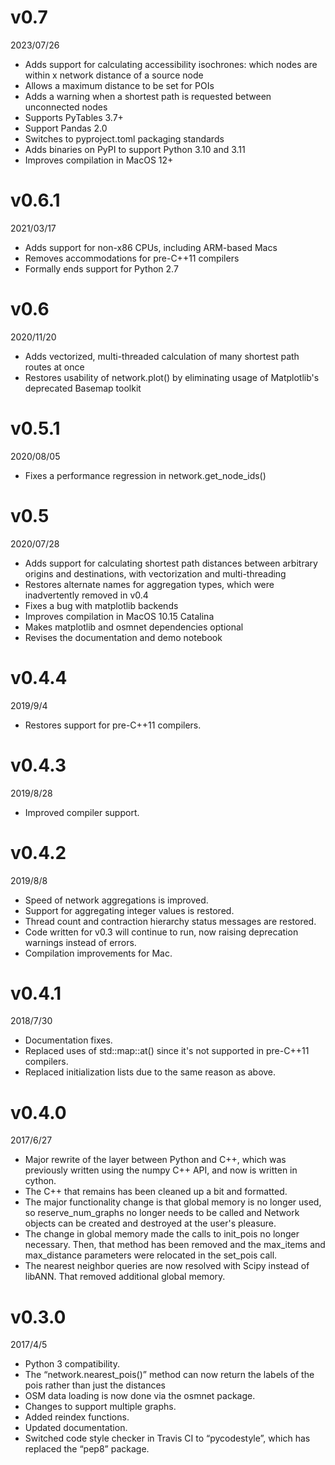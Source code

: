 v0.7
====

2023/07/26

* Adds support for calculating accessibility isochrones: which nodes are within x network distance of a source node
* Allows a maximum distance to be set for POIs
* Adds a warning when a shortest path is requested between unconnected nodes
* Supports PyTables 3.7+
* Support Pandas 2.0
* Switches to pyproject.toml packaging standards
* Adds binaries on PyPI to support Python 3.10 and 3.11
* Improves compilation in MacOS 12+

v0.6.1
======

2021/03/17

* Adds support for non-x86 CPUs, including ARM-based Macs
* Removes accommodations for pre-C++11 compilers
* Formally ends support for Python 2.7

v0.6
====

2020/11/20

* Adds vectorized, multi-threaded calculation of many shortest path routes at once
* Restores usability of network.plot() by eliminating usage of Matplotlib's deprecated Basemap toolkit

v0.5.1
======

2020/08/05

* Fixes a performance regression in network.get_node_ids()

v0.5
====

2020/07/28

* Adds support for calculating shortest path distances between arbitrary origins and destinations, with vectorization and multi-threading
* Restores alternate names for aggregation types, which were inadvertently removed in v0.4
* Fixes a bug with matplotlib backends
* Improves compilation in MacOS 10.15 Catalina
* Makes matplotlib and osmnet dependencies optional
* Revises the documentation and demo notebook

v0.4.4
======

2019/9/4

* Restores support for pre-C++11 compilers.

v0.4.3
======

2019/8/28

* Improved compiler support.

v0.4.2
======

2019/8/8

* Speed of network aggregations is improved.
* Support for aggregating integer values is restored.
* Thread count and contraction hierarchy status messages are restored.
* Code written for v0.3 will continue to run, now raising deprecation warnings instead of errors.
* Compilation improvements for Mac.

v0.4.1
======

2018/7/30

* Documentation fixes.
* Replaced uses of std::map::at() since it's not supported in pre-C++11 compilers.
* Replaced initialization lists due to the same reason as above.

v0.4.0
======

2017/6/27

* Major rewrite of the layer between Python and C++, which was previously written using the numpy C++ API, and now is written in cython.
* The C++ that remains has been cleaned up a bit and formatted.
* The major functionality change is that global memory is no longer used, so reserve_num_graphs no longer needs to be called and Network objects can be created and destroyed at the user's pleasure.
* The change in global memory made the calls to init_pois no longer necessary. Then, that method has been removed and the max_items and max_distance parameters were relocated in the set_pois call.
* The nearest neighbor queries are now resolved with Scipy instead of libANN. That removed additional global memory.

v0.3.0
======

2017/4/5

* Python 3 compatibility.
* The “network.nearest_pois()” method can now return the labels of the pois rather than just the distances
* OSM data loading is now done via the osmnet package.
* Changes to support multiple graphs.
* Added reindex functions.
* Updated documentation.
* Switched code style checker in Travis CI to “pycodestyle”, which has replaced the “pep8” package.
